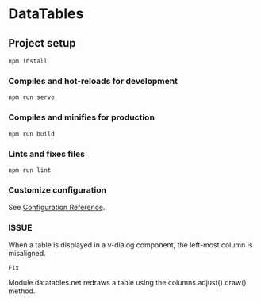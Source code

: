 # DataTables

## Project setup
```
npm install
```

### Compiles and hot-reloads for development
```
npm run serve
```

### Compiles and minifies for production
```
npm run build
```

### Lints and fixes files
```
npm run lint
```

### Customize configuration
See [Configuration Reference](https://cli.vuejs.org/config/).

### ISSUE

When a table is displayed in a v-dialog component, the left-most column is misaligned.

```
Fix
```

Module datatables.net redraws a table using the columns.adjust().draw() method.